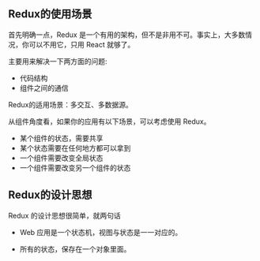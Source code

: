 
## Redux的使用场景

首先明确一点，Redux 是一个有用的架构，但不是非用不可。事实上，大多数情况，你可以不用它，只用 React 就够了。

主要用来解决一下两方面的问题:

* 代码结构
* 组件之间的通信


Redux的适用场景：多交互、多数据源。


从组件角度看，如果你的应用有以下场景，可以考虑使用 Redux。

* 某个组件的状态，需要共享
* 某个状态需要在任何地方都可以拿到
* 一个组件需要改变全局状态
* 一个组件需要改变另一个组件的状态

## Redux的设计思想

Redux 的设计思想很简单，就两句话

* Web 应用是一个状态机，视图与状态是一一对应的。

* 所有的状态，保存在一个对象里面。
